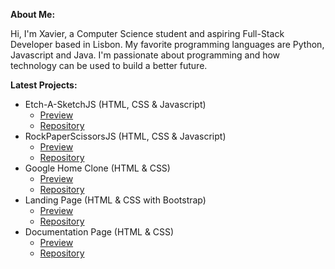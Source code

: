 **About Me:** 

Hi, I'm Xavier, a Computer Science student and aspiring Full-Stack Developer based in Lisbon. My favorite programming languages are Python, Javascript and Java. I'm passionate about programming and how technology can be used to build a better future.



**Latest Projects:**
- Etch-A-SketchJS (HTML, CSS & Javascript)
  - [Preview](https://xarmar.github.io/Etch-A-Sketch/)
  - [Repository](https://github.com/xarmar//Etch-A-Sketch)
- RockPaperScissorsJS (HTML, CSS & Javascript)
  - [Preview](https://xarmar.github.io/RockPaperScissorsJS/)
  - [Repository](https://github.com/xarmar/RockPaperScissorsJS)
- Google Home Clone (HTML & CSS)
  - [Preview](https://xarmar.github.io/Google-Home-Clone/)
  - [Repository](https://github.com/xarmar/Google-Home-Clone)
- Landing Page (HTML & CSS with Bootstrap)
  - [Preview](https://xarmar.github.io/Landing-Page/)
  - [Repository](https://github.com/xarmar/Landing-Page)
- Documentation Page (HTML & CSS)
  - [Preview](https://xarmar.github.io/Documentation-Page/)
  - [Repository](https://github.com/xarmar/Documentation-Page)

